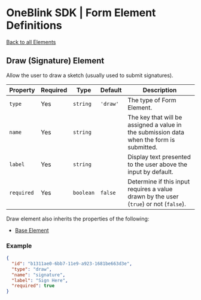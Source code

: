 # OneBlink SDK | Form Element Definitions

[Back to all Elements](./README.md)

## Draw (Signature) Element

Allow the user to draw a sketch (usually used to submit signatures).

| Property   | Required | Type      | Default  | Description                                                                              |
| ---------- | -------- | --------- | -------- | ---------------------------------------------------------------------------------------- |
| `type`     | Yes      | `string`  | `'draw'` | The type of Form Element.                                                                |
| `name`     | Yes      | `string`  |          | The key that will be assigned a value in the submission data when the form is submitted. |
| `label`    | Yes      | `string`  |          | Display text presented to the user above the input by default.                           |
| `required` | Yes      | `boolean` | `false`  | Determine if this input requires a value drawn by the user (`true`) or not (`false`).    |

Draw element also inherits the properties of the following:

-   [Base Element](./base-element.md)

### Example

```JSON
{
  "id": "b1311ae0-6bb7-11e9-a923-1681be663d3e",
  "type": "draw",
  "name": "signature",
  "label": "Sign Here",
  "required": true
}
```
